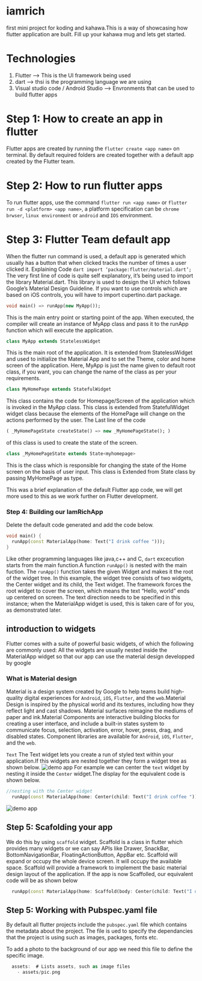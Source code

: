 # iamrich

first mini project for koding and kahawa.This is a way of showcasing how flutter application are built. Fill up your kahawa mug and lets get started.

# Technologies

1. Flutter --> This is the UI framework being used
2. dart --> thsi is the programming language we are using
3. Visual studio code / Android Studio --> Envronments that can be used to build flutter apps

# Step 1: How to create an app in flutter

Flutter apps are created by running the ``` flutter create <app name> ``` on terminal. By default required folders are created together with a default app created by the Flutter team.

# Step 2: How to run flutter apps

To run flutter apps, use the command ```flutter run <app name>``` or ```flutter run -d <platform> <app name>```, a platform specification can be ```chrome brwser```, ```linux environment``` or ```android``` and ``IOS`` environment.

# Step 3: Flutter Team default app

When the flutter run command is used, a default app is generated which usually has a button that when clicked tracks the number of times a user clicked it.
Explaining Code
````dart import ‘package:flutter/material.dart’;````
The very first line of code is quite self explanatory, it’s being used to import the library Material.dart. This library is used to design the UI which follows Google’s Material Design Guideline. If you want to use controls which are based on iOS controls, you will have to import cupertino.dart package.

````dart
void main() => runApp(new MyApp());
````

This is the main entry point or starting point of the app. When executed, the compiler will create an instance of MyApp class and pass it to the runApp function which will execute the application.

````dart
class MyApp extends StatelessWidget
````

This is the main root of the application. It is extended from StatelessWidget and used to initialize the Material App and to set the Theme, color and home screen of the application. Here, MyApp is just the name given to default root class, if you want, you can change the name of the class as per your requirements.

````dart
class MyHomePage extends StatefulWidget
````

This class contains the code for Homepage/Screen of the application which is invoked in the MyApp class. This class is extended from StatefulWidget widget class because the elements of the HomePage will change on the actions performed by the user. The Last line of the code

````dart
( _MyHomePageState createState() => new _MyHomePageState(); )
````

of this class is used to create the state of the screen.

````dart
class _MyHomePageState extends State<myhomepage>
````

This is the class which is responsible for changing the state of the Home screen on the basis of user input. This class is Extended from State class by passing MyHomePage as type.

This was a brief explanation of the default Flutter app code, we will get more used to this as we work further on Flutter development.

### Step 4: Building our IamRichApp

Delete the default code generated and add the code below.

````dart
void main() {
  runApp(const MaterialApp(home: Text("I drink coffee ")));
}
````

Like other  programming languages like java,c++ and C,  ```dart``` excecution starts from the main function.A function ```runApp()``` is nested with the main fuction. The ```runApp()``` function takes the given Widget and makes it the root of the widget tree. In this example, the widget tree consists of two widgets, the Center widget and its child, the Text widget. The framework forces the root widget to cover the screen, which means the text “Hello, world” ends up centered on screen. The text direction needs to be specified in this instance; when the MaterialApp widget is used, this is taken care of for you, as demonstrated later.

## introduction to widgets

Flutter comes with a suite of powerful basic widgets, of which the following are commonly used:
All the widgets are usually nested inside the MaterialApp widget so that  our app can use the material design developped by google

### What is Material design

Material is a design system created by Google to help teams build high-quality digital experiences for ```Android```, ```iOS```, ```Flutter```, and the ```web```.Material Design is inspired by the physical world and its textures, including how they reflect light and cast shadows. Material surfaces reimagine the mediums of paper and ink.Material Components are interactive building blocks for creating a user interface, and include a built-in states system to communicate focus, selection, activation, error, hover, press, drag, and disabled states. Component libraries are available for ```Android```, ```iOS```, ```Flutter```, and the ```web```.

```Text```
The Text widget lets you create a run of styled text within your application.If this widgets are nested together they form a widget tree as shown below.
![demo app ](https://github.com/kodingkahawa/iamRich/blob/dev/iamrichapp/assets/tree3.png)
For example we can center the ``text`` widget by nesting it inside the ```Center``` widget.The display for the equivalent code is shown below.
````dart
//nesting with the Center widget
  runApp(const MaterialApp(home: Center(child: Text("I drink coffee "))));
````
![demo app ](https://github.com/kodingkahawa/iamRich/blob/dev/iamrichapp/assets/demoapp.png)

## Step 5: Scafolding your app 
We do this by using ```scaffold``` widget.
Scaffold is a class in flutter which provides many widgets or we can say APIs like Drawer, SnackBar, BottomNavigationBar, FloatingActionButton, AppBar etc. Scaffold will expand or occupy the whole device screen. It will occupy the available space. Scaffold will provide a framework to implement the basic material design layout of the application. If the app is now Scaffolled, our equivalent code will be as shown below
````dart
  runApp(const MaterialApp(home: Scaffold(body: Center(child: Text("I drink coffee ")))));

````
 



## Step 5: Working with Pubspec.yaml file 
By default all flutter projects include the ```pubspec.yaml``` file  which contains the metadata about the project. The file is ued to specify the dependancies that the project is using such as images, packages, fonts etc.  

To add a photo to the background of our app we need this file to define the specific image.
````dart
  assets:  # Lists assets, such as image files
    - assets/pic.png


````


##

